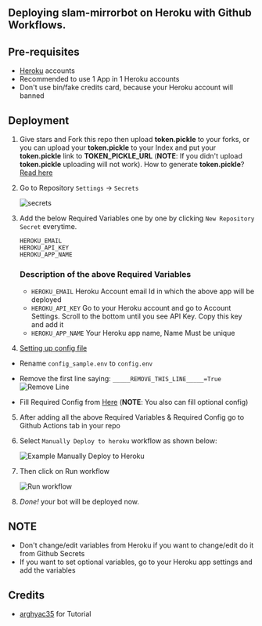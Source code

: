 ## Deploying slam-mirrorbot on Heroku with Github Workflows.

## Pre-requisites

- [Heroku](heroku.com) accounts
- Recommended to use 1 App in 1 Heroku accounts
- Don't use bin/fake credits card, because your Heroku account will banned

## Deployment

1. Give stars and Fork this repo then upload **token.pickle** to your forks, or you can upload your **token.pickle** to your Index and put your **token.pickle** link to **TOKEN_PICKLE_URL** (**NOTE**: If you didn't upload **token.pickle** uploading will not work). How to generate **token.pickle**? [Read here](https://github.com/breakdowns/slam-mirrorbot#getting-google-oauth-api-credential-file)

2. Go to Repository `Settings` -> `Secrets`

	![secrets](https://telegra.ph/file/bb8cb0eced5caad68a41b.jpg)

3. Add the below Required Variables one by one by clicking `New Repository Secret` everytime.

	```
	HEROKU_EMAIL
	HEROKU_API_KEY
	HEROKU_APP_NAME
	```

	### Description of the above Required Variables
	* `HEROKU_EMAIL` Heroku Account email Id in which the above app will be deployed
	* `HEROKU_API_KEY` Go to your Heroku account and go to Account Settings. Scroll to the bottom until you see API Key. Copy this key and add it
	* `HEROKU_APP_NAME` Your Heroku app name, Name Must be unique

4. [Setting up config file](https://github.com/breakdowns/slam-mirrorbot#setting-up-config-file)
- Rename `config_sample.env` to `config.env`
- Remove the first line saying: `_____REMOVE_THIS_LINE_____=True`
	![Remove Line](https://telegra.ph/file/44202b627479d4f237f7c.jpg)

- Fill Required Config from [Here](https://github.com/breakdowns/slam-mirrorbot/blob/master/config_sample.env) (**NOTE**: You also can fill optional config)

5. After adding all the above Required Variables & Required Config go to Github Actions tab in your repo

6. Select `Manually Deploy to heroku` workflow as shown below:

	![Example Manually Deploy to Heroku](https://telegra.ph/file/38ffda0165d9671f1d5dc.jpg)

7. Then click on Run workflow

	![Run workflow](https://telegra.ph/file/c5b4c2e02f585cb59fe5c.jpg)

8. _Done!_ your bot will be deployed now.

## NOTE
- Don't change/edit variables from Heroku if you want to change/edit do it from Github Secrets
- If you want to set optional variables, go to your Heroku app settings and add the variables

## Credits
- [arghyac35](https://github.com/arghyac35) for Tutorial
